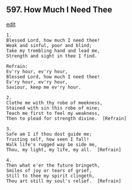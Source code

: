 
## 597.  How Much I Need Thee
[edit](https://docs.google.com/document/d/1aYzP9bIG7jBf2A_wdwVI_xo46JTFFObc/edit?mode=html)



    1.
    Blessed Lord, how much I need thee!
    Weak and sinful, poor and blind;
    Take my trembling hand and lead me,
    Strength and sight in thee I find.

    Refrain:
    Ev'ry hour, ev'ry hour,
    Blessed Lord, how much I need thee!
    Ev'ry hour, ev'ry hour,
    Saviour, keep me ev'ry hour.

    2.
    Clothe me with thy robe of meekness,
    Stained with sin this robe of mine;
    Teach me first to feel my weakness,
    Then to plead for strength divine.  [Refrain]

    3.
    Safe am I if thou dost guide me;
    Trusting self, how seen I fall!
    Walk life's rugged way be side me,
    Thou, my light, my life, my all.  [Refrain]

    4.
    Then what e'er the future bringeth,
    Smiles of joy or tears of grief,
    Still to thee my spirit clingeth,
    Thou art still my soul's relief.  [Refrain]
